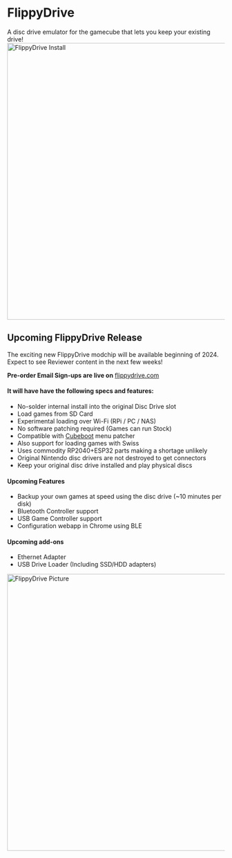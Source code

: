 # FlippyDrive
A disc drive emulator for the gamecube that lets you keep your existing drive!
<img src="./console_install.jpg" width="640px" alt="FlippyDrive Install">

## Upcoming FlippyDrive Release
The exciting new FlippyDrive modchip will be available beginning of 2024. Expect to see Reviewer content in the next few weeks!

**Pre-order Email Sign-ups are live on** [flippydrive.com](https://flippydrive.com)

#### It will have have the following specs and features:
- No-solder internal install into the original Disc Drive slot
- Load games from SD Card
- Experimental loading over Wi-Fi (RPi / PC / NAS)
- No software patching required (Games can run Stock)
- Compatible with [Cubeboot](https://github.com/OffBroadway/cubeboot) menu patcher
- Also support for loading games with Swiss
- Uses commodity RP2040+ESP32 parts making a shortage unlikely
- Original Nintendo disc drivers are not destroyed to get connectors
- Keep your original disc drive installed and play physical discs

#### Upcoming Features
- Backup your own games at speed using the disc drive (~10 minutes per disk)
- Bluetooth Controller support
- USB Game Controller support
- Configuration webapp in Chrome using BLE

#### Upcoming add-ons
- Ethernet Adapter
- USB Drive Loader (Including SSD/HDD adapters)

<img src="./flippydrive.jpg" width="640px" alt="FlippyDrive Picture">
